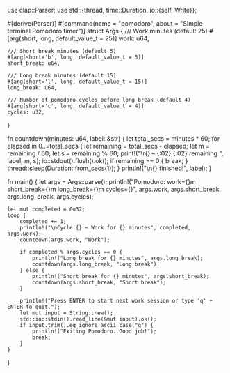 use clap::Parser;
use std::{thread, time::Duration, io::{self, Write}};

#[derive(Parser)]
#[command(name = "pomodoro", about = "Simple terminal Pomodoro timer")]
struct Args {
    /// Work minutes (default 25)
    #[arg(short, long, default_value_t = 25)]
    work: u64,

    /// Short break minutes (default 5)
    #[arg(short='b', long, default_value_t = 5)]
    short_break: u64,

    /// Long break minutes (default 15)
    #[arg(short='l', long, default_value_t = 15)]
    long_break: u64,

    /// Number of pomodoro cycles before long break (default 4)
    #[arg(short='c', long, default_value_t = 4)]
    cycles: u32,
}

fn countdown(minutes: u64, label: &str) {
    let total_secs = minutes * 60;
    for elapsed in 0..=total_secs {
        let remaining = total_secs - elapsed;
        let m = remaining / 60;
        let s = remaining % 60;
        print!("\r{} – {:02}:{:02} remaining ", label, m, s);
        io::stdout().flush().ok();
        if remaining == 0 { break; }
        thread::sleep(Duration::from_secs(1));
    }
    println!("\n{} finished!", label);
}

fn main() {
    let args = Args::parse();
    println!("Pomodoro: work={}m short_break={}m long_break={}m cycles={}",
        args.work, args.short_break, args.long_break, args.cycles);

    let mut completed = 0u32;
    loop {
        completed += 1;
        println!("\nCycle {} — Work for {} minutes", completed, args.work);
        countdown(args.work, "Work");

        if completed % args.cycles == 0 {
            println!("Long break for {} minutes", args.long_break);
            countdown(args.long_break, "Long break");
        } else {
            println!("Short break for {} minutes", args.short_break);
            countdown(args.short_break, "Short break");
        }

        println!("Press ENTER to start next work session or type 'q' + ENTER to quit.");
        let mut input = String::new();
        std::io::stdin().read_line(&mut input).ok();
        if input.trim().eq_ignore_ascii_case("q") {
            println!("Exiting Pomodoro. Good job!");
            break;
        }
    }
}

